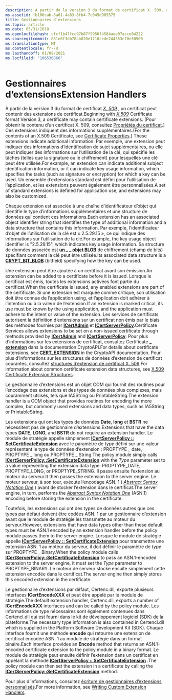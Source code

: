 ```yaml
---
description: À partir de la version 3 du format de certificat X. 509, un certificat peut contenir des extensions de certificat.
ms.assetid: fb106cab-8a61-4a83-8fb4-7c045d905575
title: Gestionnaires d’extensions
ms.topic: article
ms.date: 05/31/2018
ms.openlocfilehash: cfcf1b47fcc97b87f5956f4584aee07acce04222
ms.sourcegitcommit: 831e8f3db78ab820e1710cede244553c70e50500
ms.translationtype: MT
ms.contentlocale: fr-FR
ms.lasthandoff: 01/08/2021
ms.locfileid: "106536866"
---
```

# <a name="extension-handlers"></a><span data-ttu-id="e8762-103">Gestionnaires d’extensions</span><span class="sxs-lookup"><span data-stu-id="e8762-103">Extension Handlers</span></span>

<span data-ttu-id="e8762-104">À partir de la version 3 du format de certificat [*X. 509*](../secgloss/x-gly.md) , un certificat peut contenir des extensions de certificat.</span><span class="sxs-lookup"><span data-stu-id="e8762-104">Beginning with [*X.509*](../secgloss/x-gly.md) Certificate format Version 3, a certificate may contain certificate extensions.</span></span> <span data-ttu-id="e8762-105">(Pour obtenir le contenu d’un certificat X. 509, consultez [Propriétés du certificat](certificate-properties.md).) Ces extensions indiquent des informations supplémentaires.</span><span class="sxs-lookup"><span data-stu-id="e8762-105">(For the contents of an X.509 Certificate, see [Certificate Properties](certificate-properties.md).) These extensions indicate additional information.</span></span> <span data-ttu-id="e8762-106">Par exemple, une extension peut indiquer des informations d’identification de sujet supplémentaires, ou elle peut indiquer des informations sur l’utilisation de la clé, qui spécifie les tâches (telles que la signature ou le chiffrement) pour lesquelles une clé peut être utilisée.</span><span class="sxs-lookup"><span data-stu-id="e8762-106">For example, an extension can indicate additional subject identification information, or it can indicate key usage information, which specifies the tasks (such as signature or encryption) for which a key can be used.</span></span> <span data-ttu-id="e8762-107">Un ensemble d’extensions standard est défini pour l’utilisation de l’application, et les extensions peuvent également être personnalisées.</span><span class="sxs-lookup"><span data-stu-id="e8762-107">A set of standard extensions is defined for application use, and extensions may also be customized.</span></span>

<span data-ttu-id="e8762-108">Chaque extension est associée à une chaîne d’identificateur d’objet qui identifie le type d’informations supplémentaires et une structure de données qui contient ces informations.</span><span class="sxs-lookup"><span data-stu-id="e8762-108">Each extension has an associated object identifier string that identifies the type of additional information and a data structure that contains this information.</span></span> <span data-ttu-id="e8762-109">Par exemple, l’identificateur d’objet de l’utilisation de la clé est « 2.5.29.15 », ce qui indique des informations sur l’utilisation de la clé.</span><span class="sxs-lookup"><span data-stu-id="e8762-109">For example, the key usage object identifier is "2.5.29.15", which indicates key usage information.</span></span> <span data-ttu-id="e8762-110">Sa structure de données associée est [**un \_ \_ objet BLOB**](/windows/desktop/api/Wincrypt/ns-wincrypt-crypt_bit_blob) de chiffrement (champ de bits) spécifiant comment la clé peut être utilisée.</span><span class="sxs-lookup"><span data-stu-id="e8762-110">Its associated data structure is a [**CRYPT\_BIT\_BLOB**](/windows/desktop/api/Wincrypt/ns-wincrypt-crypt_bit_blob) (bitfield) specifying how the key can be used.</span></span>

<span data-ttu-id="e8762-111">Une extension peut être ajoutée à un certificat avant son émission.</span><span class="sxs-lookup"><span data-stu-id="e8762-111">An extension can be added to a certificate before it is issued.</span></span> <span data-ttu-id="e8762-112">Lorsque le certificat est émis, toutes les extensions activées font partie du certificat.</span><span class="sxs-lookup"><span data-stu-id="e8762-112">When the certificate is issued, any enabled extensions are part of the certificate.</span></span> <span data-ttu-id="e8762-113">Si une extension est marquée comme critique, son utilisation doit être connue de l’application using, et l’application doit adhérer à l’intention ou à la valeur de l’extension.</span><span class="sxs-lookup"><span data-stu-id="e8762-113">If an extension is marked critical, its use must be known by the using application, and the application must adhere to the intent or value of the extension.</span></span> <span data-ttu-id="e8762-114">Les services de certificats autorisent la définition d’extensions sur un certificat non émis par le biais des méthodes fournies par [**ICertAdmin**](/windows/desktop/api/Certadm/nn-certadm-icertadmin) et [**ICertServerPolicy**](/windows/desktop/api/Certif/nn-certif-icertserverpolicy).</span><span class="sxs-lookup"><span data-stu-id="e8762-114">Certificate Services allows extensions to be set on a non-issued certificate through methods provided by [**ICertAdmin**](/windows/desktop/api/Certadm/nn-certadm-icertadmin) and [**ICertServerPolicy**](/windows/desktop/api/Certif/nn-certif-icertserverpolicy).</span></span> <span data-ttu-id="e8762-115">Pour plus d’informations sur les extensions de certificat, consultez Certificate [**\_ extension**](/windows/desktop/api/Wincrypt/ns-wincrypt-cert_extension) dans la documentation CryptoAPI.</span><span class="sxs-lookup"><span data-stu-id="e8762-115">For details about certificate extensions, see [**CERT\_EXTENSION**](/windows/desktop/api/Wincrypt/ns-wincrypt-cert_extension) in the CryptoAPI documentation.</span></span> <span data-ttu-id="e8762-116">Pour plus d’informations sur les structures de données d’extension de certificat courantes, consultez [structures d’extension de certificat X. 509](cryptography-structures.md).</span><span class="sxs-lookup"><span data-stu-id="e8762-116">For information about common certificate extension data structures, see [X.509 Certificate Extension Structures](cryptography-structures.md).</span></span>

<span data-ttu-id="e8762-117">Le gestionnaire d’extensions est un objet COM qui fournit des routines pour l’encodage des extensions et des types de données plus complexes, mais couramment utilisés, tels que IA5String ou PrintableString.</span><span class="sxs-lookup"><span data-stu-id="e8762-117">The extension handler is a COM object that provides routines for encoding the more complex, but commonly used extensions and data types, such as IA5String or PrintableString.</span></span>

<span data-ttu-id="e8762-118">Les extensions qui ont les types de données **Date**, **long** et **BSTR** ne nécessitent pas de gestionnaire d’extensions.</span><span class="sxs-lookup"><span data-stu-id="e8762-118">Extensions that have the data types **DATE**, **LONG**, and **BSTR** do not require an extension handler.</span></span> <span data-ttu-id="e8762-119">Le module de stratégie appelle simplement [**ICertServerPolicy :: SetCertificateExtension**](/windows/desktop/api/Certif/nf-certif-icertserverpolicy-setcertificateextension) avec le paramètre de *type* défini sur une valeur représentant le type de données d’extension : PROPTYPE \_ date, PROPTYPE \_ long ou PROPTYPE \_ String.</span><span class="sxs-lookup"><span data-stu-id="e8762-119">The policy module simply calls [**ICertServerPolicy::SetCertificateExtension**](/windows/desktop/api/Certif/nf-certif-icertserverpolicy-setcertificateextension) with the *Type* parameter set to a value representing the extension data type: PROPTYPE\_DATE, PROPTYPE\_LONG, or PROPTYPE\_STRING.</span></span> <span data-ttu-id="e8762-120">Il passe ensuite l’extension au moteur du serveur.</span><span class="sxs-lookup"><span data-stu-id="e8762-120">It then passes the extension to the server engine.</span></span> <span data-ttu-id="e8762-121">Le moteur serveur, à son tour, exécute l’encodage ASN. 1 ( [*Abstract Syntax Notation One*](../secgloss/a-gly.md) ) avant de stocker l’extension dans le certificat.</span><span class="sxs-lookup"><span data-stu-id="e8762-121">The server engine, in turn, performs the [*Abstract Syntax Notation One*](../secgloss/a-gly.md) (ASN.1) encoding before storing the extension in the certificate.</span></span>

<span data-ttu-id="e8762-122">Toutefois, les extensions qui ont des types de données autres que ces types par défaut doivent être codées ASN. 1 par un gestionnaire d’extension avant que le module de stratégie les transmette au moteur du serveur.</span><span class="sxs-lookup"><span data-stu-id="e8762-122">However, extensions that have data types other than these default types must be ASN.1 encoded by an extension handler before the policy module passes them to the server engine.</span></span> <span data-ttu-id="e8762-123">Lorsque le module de stratégie appelle [**ICertServerPolicy :: SetCertificateExtension**](/windows/desktop/api/Certif/nf-certif-icertserverpolicy-setcertificateextension) pour transmettre une extension ASN. 1 au moteur du serveur, il doit définir le paramètre de *type* sur PROPTYPE \_ Binary.</span><span class="sxs-lookup"><span data-stu-id="e8762-123">When the policy module calls [**ICertServerPolicy::SetCertificateExtension**](/windows/desktop/api/Certif/nf-certif-icertserverpolicy-setcertificateextension) to pass an ASN.1-encoded extension to the server engine, it must set the *Type* parameter to PROPTYPE\_BINARY.</span></span> <span data-ttu-id="e8762-124">Le moteur de serveur stocke ensuite simplement cette extension encodée dans le certificat.</span><span class="sxs-lookup"><span data-stu-id="e8762-124">The server engine then simply stores this encoded extension in the certificate.</span></span>

<span data-ttu-id="e8762-125">Le gestionnaire d’extensions par défaut, Certenc.dll, exporte plusieurs interfaces **ICertEncodeXXX** et peut être appelé par le module de stratégie.</span><span class="sxs-lookup"><span data-stu-id="e8762-125">The default extension handler, Certenc.dll, exports a number of **ICertEncodeXXX** interfaces and can be called by the policy module.</span></span> <span data-ttu-id="e8762-126">Les informations de type nécessaires sont également contenues dans Certencl.dll qui est fourni dans le kit de développement logiciel (SDK) de la plateforme.</span><span class="sxs-lookup"><span data-stu-id="e8762-126">The necessary type information is also contained in Certencl.dll which is supplied in the Platform Software Development Kit (SDK).</span></span> <span data-ttu-id="e8762-127">Chaque interface fournit une méthode **encode** qui retourne une extension de certificat encodée ASN. 1 au module de stratégie dans un format binaire.</span><span class="sxs-lookup"><span data-stu-id="e8762-127">Each interface provides an **Encode** method that returns an ASN.1-encoded certificate extension to the policy module in a binary format.</span></span> <span data-ttu-id="e8762-128">Le module de stratégie peut ensuite définir l’extension dans un certificat en appelant la méthode [**ICertServerPolicy :: SetCertificateExtension**](/windows/desktop/api/Certif/nf-certif-icertserverpolicy-setcertificateextension) .</span><span class="sxs-lookup"><span data-stu-id="e8762-128">The policy module can then set the extension in a certificate by calling the [**ICertServerPolicy::SetCertificateExtension**](/windows/desktop/api/Certif/nf-certif-icertserverpolicy-setcertificateextension) method.</span></span>

<span data-ttu-id="e8762-129">Pour plus d’informations, consultez [écriture de gestionnaires d’extensions personnalisés](writing-custom-extension-handlers.md).</span><span class="sxs-lookup"><span data-stu-id="e8762-129">For more information, see [Writing Custom Extension Handlers](writing-custom-extension-handlers.md).</span></span>

 

 
